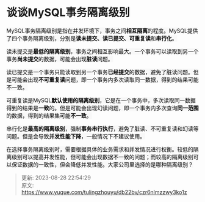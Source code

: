 # 谈谈MySQL事务隔离级别

<font style="color:rgb(0, 0, 0);background-color:rgb(248, 248, 248);">MySQL事务隔离级别是指在并发环境下，事务之间</font>**<font style="color:rgb(0, 0, 0);background-color:rgb(248, 248, 248);">相互隔离</font>**<font style="color:rgb(0, 0, 0);background-color:rgb(248, 248, 248);">的程度。MySQL提供了四个事务隔离级别，分别是</font>**<font style="color:rgb(0, 0, 0);background-color:rgb(248, 248, 248);">读未提交、读已提交、可重复读</font>**<font style="color:rgb(0, 0, 0);background-color:rgb(248, 248, 248);">和</font>**<font style="color:rgb(0, 0, 0);background-color:rgb(248, 248, 248);">串行化</font>**<font style="color:rgb(0, 0, 0);background-color:rgb(248, 248, 248);">。</font>

<font style="color:rgb(0, 0, 0);background-color:rgb(248, 248, 248);">读未提交是</font>**<font style="color:rgb(0, 0, 0);background-color:rgb(248, 248, 248);">最低的隔离级别</font>**<font style="color:rgb(0, 0, 0);background-color:rgb(248, 248, 248);">，事务之间相互影响最大。一个事务可以读取到另一个事务</font>**<font style="color:rgb(0, 0, 0);background-color:rgb(248, 248, 248);">尚未提交</font>**<font style="color:rgb(0, 0, 0);background-color:rgb(248, 248, 248);">的数据，可能会出现</font>**<font style="color:rgb(0, 0, 0);background-color:rgb(248, 248, 248);">脏读</font>**<font style="color:rgb(0, 0, 0);background-color:rgb(248, 248, 248);">问题。</font>

<font style="color:rgb(0, 0, 0);background-color:rgb(248, 248, 248);">读已提交是一个事务只能读取到另一个事务</font>**<font style="color:rgb(0, 0, 0);background-color:rgb(248, 248, 248);">已经提交</font>**<font style="color:rgb(0, 0, 0);background-color:rgb(248, 248, 248);">的数据，避免了脏读问题。但是可能会出现</font>**<font style="color:rgb(0, 0, 0);background-color:rgb(248, 248, 248);">不可重复读</font>**<font style="color:rgb(0, 0, 0);background-color:rgb(248, 248, 248);">问题，即一个事务内多次读取同一数据，得到的结果可能不一致。</font>

<font style="color:rgb(0, 0, 0);background-color:rgb(248, 248, 248);">可重复读是MySQL</font>**<font style="color:rgb(0, 0, 0);background-color:rgb(248, 248, 248);">默认使用的隔离级别</font>**<font style="color:rgb(0, 0, 0);background-color:rgb(248, 248, 248);">，它是在一个事务中，多次读取同一数据得到的结果是</font>**<font style="color:rgb(0, 0, 0);background-color:rgb(248, 248, 248);">一致</font>**<font style="color:rgb(0, 0, 0);background-color:rgb(248, 248, 248);">的。但是可能会出现幻读问题，即一个事务内多次查询</font>**<font style="color:rgb(0, 0, 0);background-color:rgb(248, 248, 248);">同一范围</font>**<font style="color:rgb(0, 0, 0);background-color:rgb(248, 248, 248);">的数据，得到的结果集可能</font>**<font style="color:rgb(0, 0, 0);background-color:rgb(248, 248, 248);">不一致</font>**<font style="color:rgb(0, 0, 0);background-color:rgb(248, 248, 248);">。</font>

<font style="color:rgb(0, 0, 0);background-color:rgb(248, 248, 248);">串行化是</font>**<font style="color:rgb(0, 0, 0);background-color:rgb(248, 248, 248);">最高的隔离级别</font>**<font style="color:rgb(0, 0, 0);background-color:rgb(248, 248, 248);">，强制</font>**<font style="color:rgb(0, 0, 0);background-color:rgb(248, 248, 248);">事务串行执行</font>**<font style="color:rgb(0, 0, 0);background-color:rgb(248, 248, 248);">，避免了脏读、不可重复读和幻读等问题。但是会导致</font>**<font style="color:rgb(0, 0, 0);background-color:rgb(248, 248, 248);">并发性能下降</font>**<font style="color:rgb(0, 0, 0);background-color:rgb(248, 248, 248);">，一般情况下不建议使用。</font>

<font style="color:rgb(0, 0, 0);background-color:rgb(248, 248, 248);">在选择事务隔离级别时，需要根据具体的业务需求和并发情况进行权衡。较低的隔离级别可以提高并发性能，但可能会出现数据不一致的问题；而较高的隔离级别可以保证数据的一致性，但会降低并发性能。大家公司里选择的是哪种隔离级别？</font>



> 更新: 2023-08-28 22:54:29  
> 原文: <https://www.yuque.com/tulingzhouyu/db22bv/czr6nlmzzwy3ko1z>